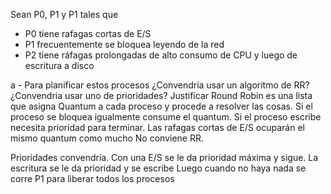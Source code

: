 Sean P0, P1 y P1 tales que
- P0 tiene rafagas cortas de E/S
- P1 frecuentemente se bloquea leyendo de la red
- P2 tiene ráfagas prolongadas de alto consumo de CPU y luego de escritura a disco

a - Para planificar estos procesos ¿Convendría usar un algoritmo de RR? ¿Convendria usar uno de prioridades? Justificar
Round Robin es una lista que asigna Quantum a cada proceso y procede a resolver las cosas.
Si el proceso se bloquea igualmente consume el quantum. Si el proceso escribe necesita prioridad para terminar.
Las rafagas cortas de E/S ocuparán el mismo quantum como mucho
No conviene RR.

Prioridades convendría.
Con una E/S se le da prioridad máxima y sigue.
La escritura se le da prioridad y se escribe
Luego cuando no haya nada se corre P1 para liberar todos los procesos
